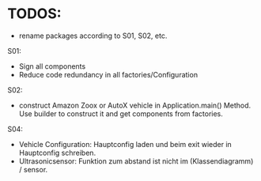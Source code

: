 # TODOS:

* rename packages according to S01, S02, etc.

S01:
- Sign all components
- Reduce code redundancy in all factories/Configuration

S02:
- construct Amazon Zoox or AutoX vehicle in Application.main() Method. Use builder to construct it and get components from factories.

S04: 
- Vehicle Configuration: Hauptconfig laden und beim exit wieder in Hauptconfig schreiben.
- Ultrasonicsensor: Funktion zum abstand ist nicht im (Klassendiagramm) / sensor.
    
